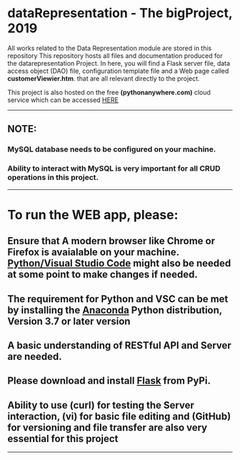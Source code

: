 # dataRepresentation - The bigProject, 2019
All works related to the Data Representation module are stored in this repository
This repository hosts all files and documentation produced for the datarepresentation Project.
In here, you will find a Flask server file, data access object (DAO) file, configuration template file and a Web page called __customerViewier.htm__. that are all relevant directly to the project.

This project is also hosted on the free __(pythonanywhere.com)__ cloud service which can be accessed [HERE](http://dewaledr.pythonanywhere.com/customerViewier.html)
***
## NOTE: 
### MySQL database needs to be configured on your machine. 
### Ability to interact with MySQL is very important for all CRUD operations in this project.
***
# To run the WEB app, please:
## Ensure that A modern browser like Chrome or Firefox is avaialable on your machine. [Python/Visual Studio Code](https://www.anaconda.com) might also be needed at some point to make changes if needed.
## The requirement for Python and VSC can be met by installing the [Anaconda](https://www.anaconda.com) Python distribution, Version 3.7 or later version
## A basic understanding of RESTful API and Server are needed.
## Please download and install [Flask](https://pypi.org/project/Flask/) from PyPi. 
## Ability to use (curl) for testing the Server interaction, (vi) for basic file editing and (GitHub) for versioning and file transfer are also very essential for this project
***

